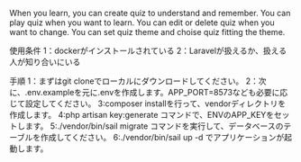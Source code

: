 When you learn, you can create quiz to understand and remember.
You can play quiz when you want to learn.
You can edit or delete quiz when you want to change.
You can set quiz theme and choise quiz fitting the theme.

使用条件
1：dockerがインストールされている
2：Laravelが扱えるか、扱える人が知り合いにいる

手順
1：まずはgit cloneでローカルにダウンロードしてください。
2：次に、.env.exampleを元に.envを作成します。APP_PORT=8573なども必要に応じて設定してください。
3:composer installを行って、vendorディレクトリを作成します。
4:php artisan key:generate コマンドで、ENVのAPP_KEYをセットします。
5:./vendor/bin/sail migrate コマンドを実行して、データベースのテーブルを作成してください。
6:./vendor/bin/sail up -d でアプリケーションが起動します。
